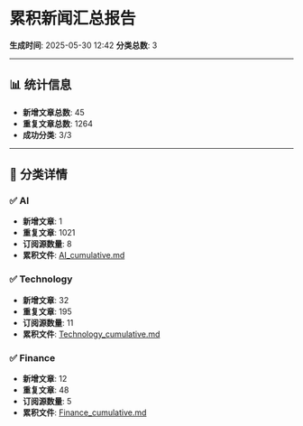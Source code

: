 # 累积新闻汇总报告

**生成时间**: 2025-05-30 12:42
**分类总数**: 3

---

## 📊 统计信息

- **新增文章总数**: 45
- **重复文章总数**: 1264
- **成功分类**: 3/3

---

## 📂 分类详情

### ✅ AI
- **新增文章**: 1
- **重复文章**: 1021
- **订阅源数量**: 8
- **累积文件**: [AI_cumulative.md](./AI_cumulative.md)

### ✅ Technology
- **新增文章**: 32
- **重复文章**: 195
- **订阅源数量**: 11
- **累积文件**: [Technology_cumulative.md](./Technology_cumulative.md)

### ✅ Finance
- **新增文章**: 12
- **重复文章**: 48
- **订阅源数量**: 5
- **累积文件**: [Finance_cumulative.md](./Finance_cumulative.md)
